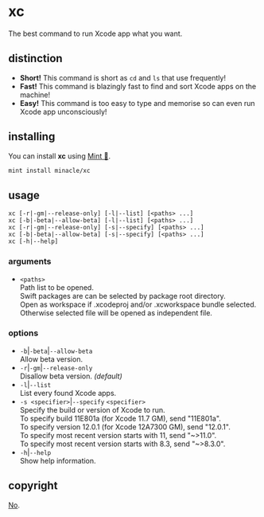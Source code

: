 # xc

The best command to run Xcode app what you want.

## distinction

- **Short!** This command is short as `cd` and `ls` that use frequently!
- **Fast!** This command is blazingly fast to find and sort Xcode apps on the machine!
- **Easy!** This command is too easy to type and memorise so can even run Xcode app unconsciously!

## installing

You can install **xc** using [Mint 🌱](https://github.com/yonaskolb/Mint).

```sh
mint install minacle/xc
```

## usage

    xc [-r|-gm|--release-only] [-l|--list] [<paths> ...]  
    xc [-b|-beta|--allow-beta] [-l|--list] [<paths> ...]  
    xc [-r|-gm|--release-only] [-s|--specify] [<paths> ...]  
    xc [-b|-beta|--allow-beta] [-s|--specify] [<paths> ...]  
    xc [-h|--help]  

### arguments

- `<paths>`  
  Path list to be opened.  
  Swift packages are can be selected by package root directory.  
  Open as workspace if .xcodeproj and/or .xcworkspace bundle selected.  
  Otherwise selected file will be opened as independent file.

### options

- `-b`|`-beta`|`--allow-beta`  
  Allow beta version.
- `-r`|`-gm`|`--release-only`  
  Disallow beta version. _(default)_
- `-l`|`--list`  
  List every found Xcode apps.
- `-s <specifier>`|`--specify` `<specifier>`  
  Specify the build or version of Xcode to run.  
  To specify build 11E801a (for Xcode 11.7 GM), send "11E801a".  
  To specify version 12.0.1 (for Xcode 12A7300 GM), send "12.0.1".  
  To specify most recent version starts with 11, send "~>11.0".  
  To specify most recent version starts with 8.3, send "~>8.3.0".
- `-h`|`--help`  
  Show help information.

## copyright

[No](https://unlicense.org).
